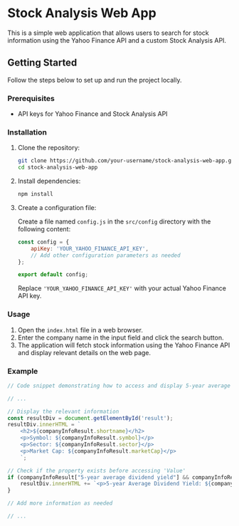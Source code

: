 # Stock Analysis Web App

This is a simple web application that allows users to search for stock information using the Yahoo Finance API and a custom Stock Analysis API.

## Getting Started

Follow the steps below to set up and run the project locally.

### Prerequisites

- API keys for Yahoo Finance and Stock Analysis API

### Installation

1. Clone the repository:

   ```bash
   git clone https://github.com/your-username/stock-analysis-web-app.git
   cd stock-analysis-web-app
   ```
2. Install dependencies:

   ```bash
   npm install
   ```
3. Create a configuration file:

   Create a file named `config.js` in the `src/config` directory with the following content:

   ```javascript
   const config = {
       apiKey: 'YOUR_YAHOO_FINANCE_API_KEY',
       // Add other configuration parameters as needed
   };

   export default config;
   ```

   Replace `'YOUR_YAHOO_FINANCE_API_KEY'` with your actual Yahoo Finance API key.

### Usage

1. Open the `index.html` file in a web browser.
2. Enter the company name in the input field and click the search button.
3. The application will fetch stock information using the Yahoo Finance API and display relevant details on the web page.

### Example

```javascript
// Code snippet demonstrating how to access and display 5-year average dividend yield in the resultDiv

// ...

// Display the relevant information
const resultDiv = document.getElementById('result');
resultDiv.innerHTML = `
    <h2>${companyInfoResult.shortname}</h2>
    <p>Symbol: ${companyInfoResult.symbol}</p>
    <p>Sector: ${companyInfoResult.sector}</p>
    <p>Market Cap: ${companyInfoResult.marketCap}</p>
    `;

// Check if the property exists before accessing 'Value'
if (companyInfoResult["5-year average dividend yield"] && companyInfoResult["5-year average dividend yield"].Value) {
    resultDiv.innerHTML += `<p>5-year Average Dividend Yield: ${companyInfoResult["5-year average dividend yield"].Value}</p>`;
}

// Add more information as needed

// ...
```
